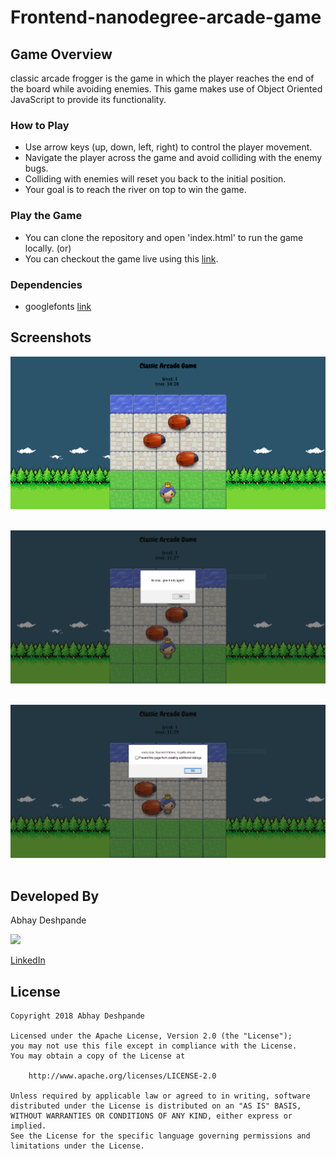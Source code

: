 Frontend-nanodegree-arcade-game
===============================

## Game Overview
 classic arcade frogger  is the game in which the player reaches the end of the board while avoiding enemies. This game makes use of Object Oriented JavaScript to provide its functionality.

 ### How to Play
* Use arrow keys (up, down, left, right) to control the player movement.
* Navigate the player across the game and avoid colliding with the enemy bugs.
* Colliding with enemies will reset you back to the initial position.
* Your goal is to reach the river on top to win the game.


### Play the Game
* You can clone the repository and open 'index.html' to run the game locally. (or)
* You can checkout the game live using this [link](https://abhaydee.github.io/Classic-Arcade-Game/).

### Dependencies
* googlefonts [link](https://fonts.googleapis.com/css?family=Lato:300,400)


## Screenshots

<img src="./screenshots/image.PNG">&ensp;

<img src="./screenshots/image2.PNG">&ensp;

<img src="./screenshots/image3.PNG">&ensp;

## Developed By

Abhay Deshpande

<img src="https://github.com/abhaydee.png" width="20%">

[LinkedIn](https://linkedin.com/in/abhaydee)

## License

    Copyright 2018 Abhay Deshpande

    Licensed under the Apache License, Version 2.0 (the "License");
    you may not use this file except in compliance with the License.
    You may obtain a copy of the License at

        http://www.apache.org/licenses/LICENSE-2.0

    Unless required by applicable law or agreed to in writing, software
    distributed under the License is distributed on an "AS IS" BASIS,
    WITHOUT WARRANTIES OR CONDITIONS OF ANY KIND, either express or implied.
    See the License for the specific language governing permissions and
    limitations under the License.

